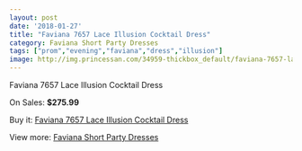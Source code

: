 ```yaml
---
layout: post
date: '2018-01-27'
title: "Faviana 7657 Lace Illusion Cocktail Dress"
category: Faviana Short Party Dresses
tags: ["prom","evening","faviana","dress","illusion"]
image: http://img.princessan.com/34959-thickbox_default/faviana-7657-lace-illusion-cocktail-dress.jpg
---
```

Faviana 7657 Lace Illusion Cocktail Dress

On Sales: **$275.99**
<a href="https://www.princessan.com/en/16387-faviana-7657-lace-illusion-cocktail-dress.html"><amp-img layout="responsive" width="600" height="600" src="//img.princessan.com/34959-thickbox_default/faviana-7657-lace-illusion-cocktail-dress.jpg" alt="Faviana 7657 Lace Illusion Cocktail Dress 0" /></a>
<a href="https://www.princessan.com/en/16387-faviana-7657-lace-illusion-cocktail-dress.html"><amp-img layout="responsive" width="600" height="600" src="//img.princessan.com/34961-thickbox_default/faviana-7657-lace-illusion-cocktail-dress.jpg" alt="Faviana 7657 Lace Illusion Cocktail Dress 1" /></a>
<a href="https://www.princessan.com/en/16387-faviana-7657-lace-illusion-cocktail-dress.html"><amp-img layout="responsive" width="600" height="600" src="//img.princessan.com/34960-thickbox_default/faviana-7657-lace-illusion-cocktail-dress.jpg" alt="Faviana 7657 Lace Illusion Cocktail Dress 2" /></a>

Buy it: [Faviana 7657 Lace Illusion Cocktail Dress](https://www.princessan.com/en/16387-faviana-7657-lace-illusion-cocktail-dress.html "Faviana 7657 Lace Illusion Cocktail Dress")

View more: [Faviana Short Party Dresses](https://www.princessan.com/en/136- "Faviana Short Party Dresses")